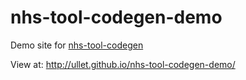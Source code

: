 # nhs-tool-codegen-demo

Demo site for [nhs-tool-codegen](https://github.com/ullet/nhs-tool-codegen/)

View at: http://ullet.github.io/nhs-tool-codegen-demo/
